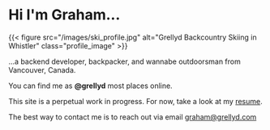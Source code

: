 # Hi I'm Graham...
{{< figure src="/images/ski_profile.jpg" alt="Grellyd Backcountry Skiing in Whistler" class="profile_image" >}}

...a backend developer, backpacker, and wannabe outdoorsman from Vancouver, Canada.

You can find me as **@grellyd** most places online.

This site is a perpetual work in progress. For now, take a look at my [resume](/resume).

The best way to contact me is to reach out via email [graham@grellyd.com](mailto:graham@grellyd.com)
